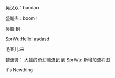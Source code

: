 

吴汉双：baodao

盛胤杰：boom！

吴超:到

SprWu:Hello!
asdasd


毛春儿:来

魏潇贤：
大雄的奇幻漂流记
到
SprWu: 新增加流程图

It's Newthing


